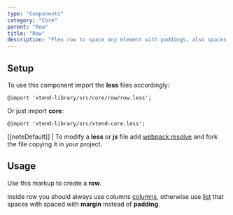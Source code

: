 ```yaml
---
type: "Components"
category: "Core"
parent: "Row"
title: "Row"
description: "Flex row to space any element with paddings, also spaces vertically."
---
```


## Setup

To use this component import the **less** files accordingly:

```less
@import 'xtend-library/src/core/row/row.less';
```

Or just import **core**:

```less
@import 'xtend-library/src/xtend-core.less';
```

[[noteDefault]]
| To modify a **less** or **js** file add [webpack resolve](/introduction/setup#usage-webpack) and fork the file copying it in your project.

## Usage

Use this markup to create a **row**.

<script type="text/plain" class="language-markup">
  <div class="row">
    <!-- content -->
  </div>
</script>

Inside row you should always use columns [columns](/components/core/column), otherwise use [list](/components/core/list) that spaces with spaced with **margin** instead of **padding**.
